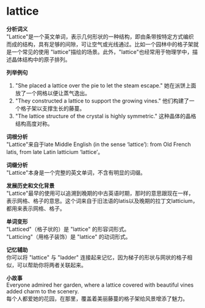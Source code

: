 # lattice

**分析词义**  
"Lattice"是一个英文单词，表示几何形状的一种结构，即由条带按特定方式编织而成的结构，具有足够的间隙，可让空气或光线通过。比如一个园林中的格子架就是一个常见的使用 "lattice"描绘的场景。此外，"lattice"也经常用于物理学中，描述晶体结构中的原子排列。

  

**列举例句**

  

1.  "She placed a lattice over the pie to let the steam escape." 她在派饼上面放了一个网格以便让蒸气逸出。
2.  "They constructed a lattice to support the growing vines." 他们构建了一个格子架以支撑生长的藤蔓。
3.  "The lattice structure of the crystal is highly symmetric." 这种晶体的晶格结构高度对称。

  

**词根分析**  
"Lattice"来自于late Middle English (in the sense ‘lattice’): from Old French latis, from late Latin latticium ‘lattice’。

  

**词缀分析**  
"Lattice"本身是一个完整的英文单词，不含有明显的词缀。

  

**发展历史和文化背景**  
"Lattice"最早的使用可以追溯到晚期的中古英语时期，那时的意思跟现在一样，表示网格、格子的意思。这个词来自于旧法语的latis以及晚期的拉丁文latticium，都用来表示网格、格子。

  

**单词变形**  
"Latticed"（格子状的）是 "lattice" 的形容词形式。  
"Latticing"（用格子装饰）是 "lattice" 的动词形式。

  

**记忆辅助**  
你可以将 "lattice" 与 "ladder" 连接起来记忆，因为梯子的形状与网状的格子相似，可以帮助你将两者关联起来。

  

**小故事**  
Everyone admired her garden, where a lattice covered with beautiful vines added charm to the scenery.  
每个人都爱她的花园，在那里，覆盖着美丽藤蔓的格子架给风景增添了魅力。
